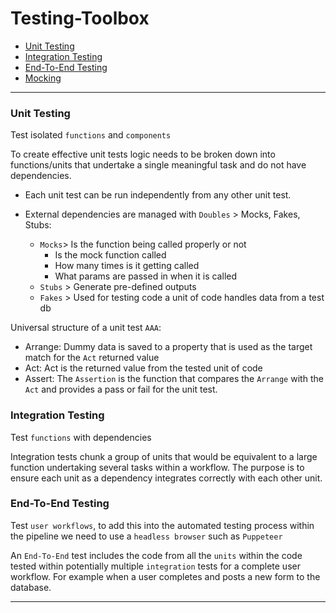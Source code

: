 # Testing-Toolbox

- [Unit Testing]()
- [Integration Testing]()
- [End-To-End Testing](https://github.com/Adamskoullos/Testing-Toolbox/blob/main/end-to-end.md)
- [Mocking](https://github.com/Adamskoullos/Testing-Toolbox/blob/main/mocking.md)

---

### Unit Testing

Test isolated `functions` and `components`

To create effective unit tests logic needs to be broken down into functions/units that undertake a single meaningful task and do not have dependencies.

- Each unit test can be run independently from any other unit test.

- External dependencies are managed with `Doubles` > Mocks, Fakes, Stubs:
  - `Mocks`> Is the function being called properly or not
    - Is the mock function called
    - How many times is it getting called
    - What params are passed in when it is called
  - `Stubs` > Generate pre-defined outputs
  - `Fakes` > Used for testing code a unit of code handles data from a test db

Universal structure of a unit test `AAA`:

- Arrange: Dummy data is saved to a property that is used as the target match for the `Act` returned value
- Act: Act is the returned value from the tested unit of code
- Assert: The `Assertion` is the function that compares the `Arrange` with the `Act` and provides a pass or fail for the unit test.

### Integration Testing

Test `functions` with dependencies

Integration tests chunk a group of units that would be equivalent to a large function undertaking several tasks within a workflow. The purpose is to ensure each unit as a dependency integrates correctly with each other unit.

### End-To-End Testing

Test `user workflows`, to add this into the automated testing process within the pipeline we need to use a `headless browser` such as `Puppeteer`

An `End-To-End` test includes the code from all the `units` within the code tested within potentially multiple `integration` tests for a complete user workflow. For example when a user completes and posts a new form to the database.

---
